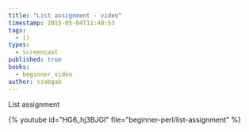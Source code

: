 ```yaml
---
title: "List assignment - video"
timestamp: 2015-05-04T11:40:53
tags:
  - ()
types:
  - screencast
published: true
books:
  - beginner_video
author: szabgab
---
```



List assignment


{% youtube id="HG6_hj3BJGI" file="beginner-perl/list-assignment" %}
